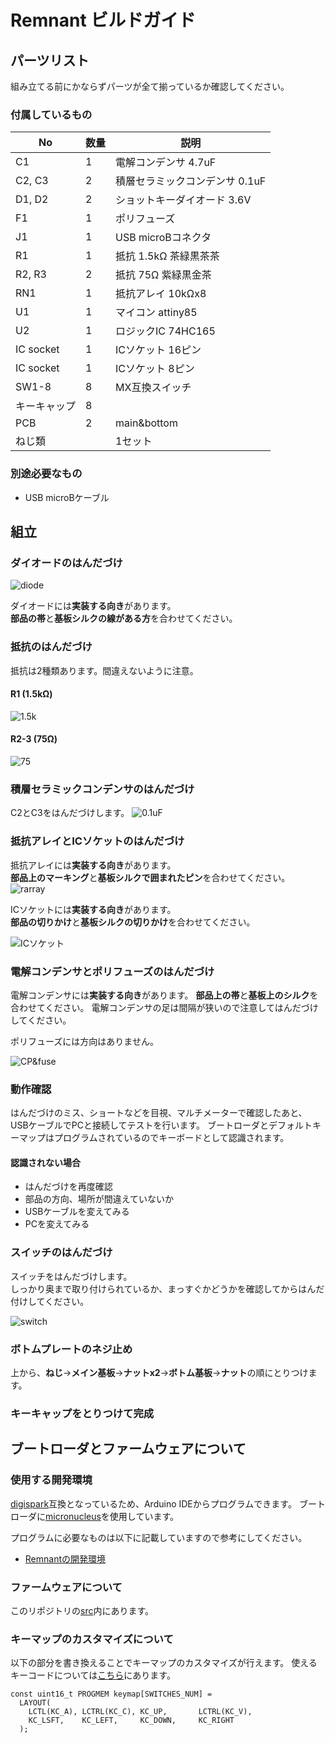 # Remnant ビルドガイド
## パーツリスト
組み立てる前にかならずパーツが全て揃っているか確認してください。

### 付属しているもの
| No           | 数量 | 説明                           |
|--------------|------|--------------------------------|
| C1           | 1    | 電解コンデンサ 4.7uF           |
| C2, C3       | 2    | 積層セラミックコンデンサ 0.1uF |
| D1, D2       | 2    | ショットキーダイオード 3.6V    |
| F1           | 1    | ポリフューズ                   |
| J1           | 1    | USB microBコネクタ             |
| R1           | 1    | 抵抗 1.5kΩ 茶緑黒茶茶          |
| R2, R3       | 2    | 抵抗 75Ω 紫緑黒金茶            |
| RN1          | 1    | 抵抗アレイ 10kΩx8              |
| U1           | 1    | マイコン attiny85              |
| U2           | 1    | ロジックIC 74HC165             |
| IC socket    | 1    | ICソケット 16ピン              |
| IC socket    | 1    | ICソケット 8ピン               |
| SW1-8        | 8    | MX互換スイッチ                 |
| キーキャップ | 8    |                                |
| PCB          | 2    | main&bottom                    |
| ねじ類       |      | 1セット                        |

### 別途必要なもの
- USB microBケーブル

## 組立

### ダイオードのはんだづけ
![diode](img/soldering02.JPG)

ダイオードには**実装する向き**があります。   
**部品の帯**と**基板シルクの線がある方**を合わせてください。

### 抵抗のはんだづけ
抵抗は2種類あります。間違えないように注意。

#### R1 (1.5kΩ)
![1.5k](img/soldering03.JPG)

#### R2-3 (75Ω)
![75](img/soldering04.JPG)

### 積層セラミックコンデンサのはんだづけ
C2とC3をはんだづけします。
![0.1uF](img/soldering05.JPG)

### 抵抗アレイとICソケットのはんだづけ
抵抗アレイには**実装する向き**があります。   
**部品上のマーキング**と**基板シルクで囲まれたピン**を合わせてください。
![rarray](img/rarray.JPG)

ICソケットには**実装する向き**があります。   
**部品の切りかけ**と**基板シルクの切りかけ**を合わせてください。

![ICソケット](img/soldering06.JPG)

### 電解コンデンサとポリフューズのはんだづけ
電解コンデンサには**実装する向き**があります。
**部品上の帯**と**基板上のシルク**を合わせてください。
電解コンデンサの足は間隔が狭いので注意してはんだづけしてください。

ポリフューズには方向はありません。

![CP&fuse](img/soldering07.JPG)

### 動作確認
はんだづけのミス、ショートなどを目視、マルチメーターで確認したあと、
USBケーブルでPCと接続してテストを行います。
ブートローダとデフォルトキーマップはプログラムされているのでキーボードとして認識されます。

#### 認識されない場合
- はんだづけを再度確認
- 部品の方向、場所が間違えていないか
- USBケーブルを変えてみる
- PCを変えてみる

### スイッチのはんだづけ
スイッチをはんだづけします。   
しっかり奥まで取り付けられているか、まっすぐかどうかを確認してからはんだ付けしてください。

![switch](img/soldering08.JPG)

### ボトムプレートのネジ止め
上から、**ねじ**→**メイン基板**→**ナットx2**→**ボトム基板**→**ナット**の順にとりつけます。

### キーキャップをとりつけて完成

## ブートローダとファームウェアについて
### 使用する開発環境
[digispark](http://digistump.com/)互換となっているため、Arduino IDEからプログラムできます。
ブートローダに[micronucleus](https://github.com/micronucleus/micronucleus)を使用しています。

プログラムに必要なものは以下に記載していますので参考にしてください。

- [Remnantの開発環境](install_env_jp.md)

### ファームウェアについて
このリポジトリの[src](../src)内にあります。   

### キーマップのカスタマイズについて

以下の部分を書き換えることでキーマップのカスタマイズが行えます。
使えるキーコードについては[こちら](https://github.com/hsgw/DigisparkKeyboardExtend/blob/master/src/keycode.h)にあります。

```
const uint16_t PROGMEM keymap[SWITCHES_NUM] = 
  LAYOUT( 
    LCTL(KC_A), LCTRL(KC_C), KC_UP,       LCTRL(KC_V),
    KC_LSFT,    KC_LEFT,     KC_DOWN,     KC_RIGHT
  );
```

